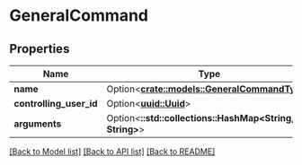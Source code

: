 # GeneralCommand

## Properties

Name | Type | Description | Notes
------------ | ------------- | ------------- | -------------
**name** | Option<[**crate::models::GeneralCommandType**](GeneralCommandType.md)> |  | [optional]
**controlling_user_id** | Option<[**uuid::Uuid**](uuid::Uuid.md)> |  | [optional]
**arguments** | Option<**::std::collections::HashMap<String, String>**> |  | [optional]

[[Back to Model list]](../README.md#documentation-for-models) [[Back to API list]](../README.md#documentation-for-api-endpoints) [[Back to README]](../README.md)


